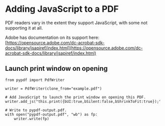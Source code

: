 # Adding JavaScript to a PDF

PDF readers vary in the extent they support JavaScript, with some not supporting it at all.

Adobe has documentation on its support here:
[https://opensource.adobe.com/dc-acrobat-sdk-docs/library/jsapiref/index.html](https://opensource.adobe.com/dc-acrobat-sdk-docs/library/jsapiref/index.html)

## Launch print window on opening

```{testcode}
from pypdf import PdfWriter

writer = PdfWriter(clone_from="example.pdf")

# Add JavaScript to launch the print window on opening this PDF.
writer.add_js("this.print({bUI:true,bSilent:false,bShrinkToFit:true});")

# Write to pypdf-output.pdf.
with open("pypdf-output.pdf", "wb") as fp:
    writer.write(fp)
```

